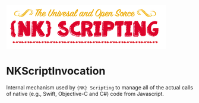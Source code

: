 ![NK-Scripting](../images/NKScripting.png?v01)
# NKScriptInvocation

Internal mechanism used by `{NK} Scripting` to manage all of the actual calls of native (e.g., Swift, Objective-C and C#) code from Javascript.

